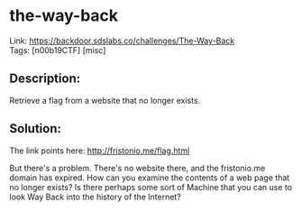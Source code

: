 the-way-back
============

Link: https://backdoor.sdslabs.co/challenges/The-Way-Back \
Tags: [n00b19CTF] [misc]

Description:
------------

Retrieve a flag from a website that no longer exists.

Solution:
---------

The link points here: http://fristonio.me/flag.html

But there's a problem. There's no website there, and the fristonio.me domain has expired. How can you examine the contents of a web page that no longer exists? Is there perhaps some sort of Machine that you can use to look Way Back into the history of the Internet?
